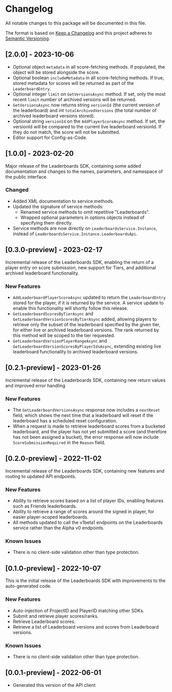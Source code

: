# Changelog

All notable changes to this package will be documented in this file.

The format is based on [Keep a Changelog](http://keepachangelog.com/en/1.0.0/)
and this project adheres to [Semantic Versioning](http://semver.org/spec/v2.0.0.html).

## [2.0.0] - 2023-10-06

* Optional object `metadata` in all score-fetching methods. If populated, the object will be stored alongside the score.
* Optional boolean `includeMetadata` in all score-fetching methods. If true, stored metadata for scores will be returned as part of the `LeaderboardEntry`.
* Optional integer `limit` on `GetVersionsAsync` method. If set, only the most recent `limit` number of archived versions will be returned. 
* `GetVersionsAsync` now returns string `versionId` (the current version of the leaderboard) and int `totalArchivedVersions` (the total number of archived leaderboard versions stored).
* Optional string `versionId` on the `AddPlayerScoreAsync` method. If set, the versionId will be compared to the current live leaderboard versionId. If they do not match, the score will not be submitted.
* Editor support for Config-as-Code.

## [1.0.0] - 2023-02-20

Major release of the Leaderboards SDK, containing some added documentation and changes to the names, parameters, and namespace of the public interface.

### Changed

* Added XML documentation to service methods.
* Updated the signature of service methods:
  * Renamed service methods to omit repetitive "Leaderboards".
  * Wrapped optional parameters in options objects instead of specifying them directly.
* Service methods are now directly on `LeaderboardsService.Instance`, instead of `LeaderboardsService.Instance.LeaderboardsApi`.

## [0.3.0-preview] - 2023-02-17

Incremental release of the Leaderboards SDK, enabling the return of a player entry on score submission, new support for Tiers, and additional archived leaderboard functionality.

### New Features

* `AddLeaderboardPlayerScoreAsync` updated to return the `LeaderboardEntry` stored for the player, if it is returned by the service.
  A service update to enable this functionality will shortly follow this release.
* `GetLeaderboardScoresByTierAsync` and `GetLeaderboardVersionScoresByTierAsync` added, allowing players to retrieve only the subset 
  of the leaderboard specified by the given tier, for either live or archived leaderboard versions. The rank returned by this method
  will be scoped to the tier requested.
* `GetLeaderboardVersionPlayerRangeAsync` and `GetLeaderboardVersionScoresByPlayerIdsAsync`, extending existing live leaderboard
  functionality to archived leaderboard versions.

## [0.2.1-preview] - 2023-01-26

Incremental release of the Leaderboards SDK, containing new return values and improved error handling

### New Features

* The `GetLeaderboardVersionsAsync` response now includes a `nextReset` field, which shows the next time that
  a leaderboard will reset if the leaderboard has a scheduled reset configuration.
* When a request is made to retrieve leaderboard scores from a bucketed leaderboard, and the player has not yet
  submitted a score (and therefore has not been assigned a bucket), the error response will now include 
  `ScoreSubmissionRequired` in the `Reason` field.

## [0.2.0-preview] - 2022-11-02

Incremental release of the Leaderboards SDK, containing new features and routing to updated API endpoints.

### New Features

* Ability to retrieve scores based on a list of player IDs, enabling features such as Friends leaderboards.
* Ability to retrieve a range of scores around the signed in player, for easier player-scoped leaderboards.
* All methods updated to call the v1beta1 endpoints on the Leaderboards service rather than the Alpha v0 endpoints.

### Known Issues

* There is no client-side validation other than type protection.

## [0.1.0-preview] - 2022-10-07

This is the initial release of the Leaderboards SDK with improvements to the auto-generated code.

### New Features

* Auto-injection of ProjectID and PlayerID matching other SDKs.
* Submit and retrieve player scores/ranks.
* Retrieve Leaderboard scores.
* Retrieve a list of Leaderboard versions and scores from Leaderboard versions.

### Known Issues

* There is no client-side validation other than type protection.

## [0.0.1-preview] - 2022-06-01

- Generated this version of the API client
